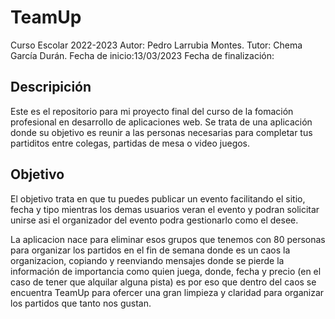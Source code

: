 # TeamUp
Curso Escolar 2022-2023 
Autor: Pedro Larrubia Montes.
Tutor: Chema García Durán.
Fecha de inicio:13/03/2023
Fecha de finalización:

## Descripición
Este es el repositorio para mi proyecto final del curso de la fomación profesional en desarrollo de aplicaciones web. Se trata de una aplicación donde su objetivo es reunir a las personas necesarias para completar tus partiditos entre colegas, partidas de mesa o video juegos.
 
## Objetivo
El objetivo trata en que tu puedes publicar un evento facilitando el sitio, fecha y tipo mientras los demas usuarios veran el evento y podran solicitar unirse asi el organizador del evento podra gestionarlo como el desee.

La aplicacion nace para eliminar esos grupos que tenemos con 80 personas para organizar los partidos en el fin de semana donde es un caos la organizacion, copiando y reenviando mensajes donde se pierde la información de importancia como quien juega, donde, fecha y precio (en el caso de tener que alquilar alguna pista) es por eso que dentro del caos se encuentra TeamUp para ofercer una gran limpieza y claridad para organizar los partidos que tanto nos gustan.
 
 

